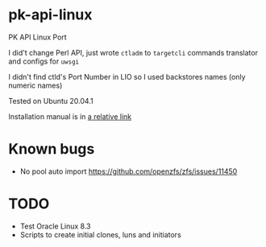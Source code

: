# pk-api-linux
PK API Linux Port

I did't change Perl API, just wrote `ctladm` to `targetcli` commands translator and configs for `uwsgi`

I didn't find ctld's Port Number in LIO so I used backstores names (only numeric names)

Tested on Ubuntu 20.04.1

Installation manual is in [a relative link](INSTALL.md)

# Known bugs

- No pool auto import
https://github.com/openzfs/zfs/issues/11450
    
# TODO

- Test Oracle Linux 8.3
- Scripts to create initial clones, luns and initiators
